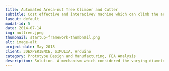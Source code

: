 ```yaml
---
title: Automated Areca-nut Tree Climber and Cutter
subtitle: Cost effective and interacivev machine which can climb the areca nut tree and cut fruits
layout: default
modal-id: 5
date: 2014-07-14
img: nuttree.jpeg
thumbnail: startup-framework-thumbnail.png
alt: image-alt
project-date: May 2018
client: 3DEXPERIENCE, SIMULIA, Arduino 
category: Prototype Design and Manufacturing, FEA Analysis
description: Solution- A mechanism which considered the varying diameter of the trunk of the areca nut tree was developed. Also, keeping in mind the robustness of the machine static analysis results were obtained with the help of simulation software.
---
```

